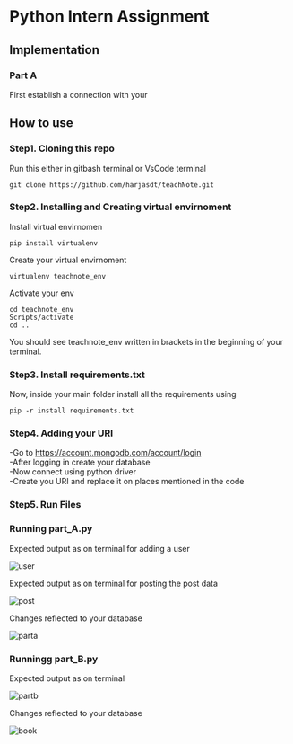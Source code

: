 # Python Intern Assignment
## Implementation
### Part A
First establish a connection with your 
## How to use
### Step1. Cloning this repo
Run this either in gitbash terminal or VsCode terminal

```
git clone https://github.com/harjasdt/teachNote.git
```
### Step2. Installing and Creating virtual envirnoment
Install virtual envirnomen
```
pip install virtualenv
```


Create your virtual envirnoment
```
virtualenv teachnote_env 
```

Activate your env
```
cd teachnote_env
Scripts/activate
cd .. 
```

You should see teachnote_env written in brackets in the beginning of your terminal.

### Step3. Install requirements.txt
Now, inside your main folder install all the requirements using
```
pip -r install requirements.txt
```

### Step4. Adding your URI
-Go to https://account.mongodb.com/account/login <br>
-After logging in create your database<br>
-Now connect using python driver<br>
-Create you URI and replace it on places mentioned in the code


### Step5. Run Files
### Running part_A.py
 Expected output as on terminal for adding a user

 
![user](https://github.com/harjasdt/teachNote/assets/68768529/8d390336-e477-4fc8-b23f-676580ade3c0)


 Expected output as on terminal for posting the post data

 
![post](https://github.com/harjasdt/teachNote/assets/68768529/9d1b21fa-666f-47ee-a00f-4a23d0281984)


Changes reflected to your database


![parta](https://github.com/harjasdt/teachNote/assets/68768529/5ecbde0f-c357-4514-b998-b7cd1be45afb)
### Runningg part_B.py
Expected output as on terminal


![partb](https://github.com/harjasdt/teachNote/assets/68768529/a56b719a-58d0-4fef-bea0-a9df17bce646)

 Changes reflected to your database
 

![book](https://github.com/harjasdt/teachNote/assets/68768529/2e90f7f2-d587-48ea-a01b-7cd963f89e54)
